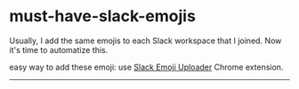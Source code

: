 # must-have-slack-emojis

Usually, I add the same emojis to each Slack workspace that I joined. Now it's time to automatize this.

easy way to add these emoji: use [Slack Emoji Uploader](https://chrome.google.com/webstore/detail/slack-emoji-uploader/jfacjbibcobdehekkieokkloinlfdomg) Chrome extension.

---

